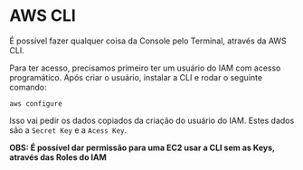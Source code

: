 # AWS CLI

É possível fazer qualquer coisa da Console pelo Terminal, através da 
AWS CLI.

Para ter acesso, precisamos primeiro ter um usuário do IAM com acesso
programático. Após criar o usuário, instalar a CLI e rodar o seguinte
comando:

	aws configure

Isso vai pedir os dados copiados da criação do usuário do IAM. Estes
dados são a `Secret Key` e a `Acess Key`.

**OBS: É possível dar permissão para uma EC2 usar a CLI sem as Keys,
através das Roles do IAM**
